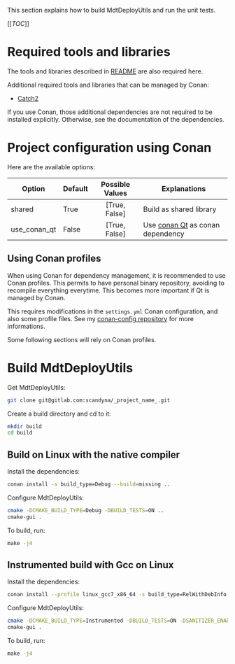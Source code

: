 
This section explains how to build MdtDeployUtils
and run the unit tests.

[[_TOC_]]

# Required tools and libraries

The tools and libraries described in [README](README.md)
are also required here.

Additional required tools and libraries that can be managed by Conan:
 - [Catch2](https://github.com/catchorg/Catch2)

If you use Conan, those additional dependencies are not required to be installed explicitly.
Otherwise, see the documentation of the dependencies.

# Project configuration using Conan

Here are the available options:

| Option           | Default | Possible Values  | Explanations |
| -----------------|:------- |:----------------:|--------------|
| shared           | True    |  [True, False]   | Build as shared library |
| use_conan_qt     | False   |  [True, False]   | Use [conan Qt](https://github.com/bincrafters/conan-qt) as conan dependency |

## Using Conan profiles

When using Conan for dependency management,
it is recommended to use Conan profiles.
This permits to have personal binary repository,
avoiding to recompile everything everytime.
This becomes more important if Qt is managed by Conan.

This requires modifications in the `settings.yml` Conan configuration,
and also some profile files.
See my [conan-config repository](https://gitlab.com/scandyna/conan-config) for more informations.

Some following sections will rely on Conan profiles.

# Build MdtDeployUtils

Get MdtDeployUtils:
```bash
git clone git@gitlab.com:scandyna/_project_name_.git
```

Create a build directory and cd to it:
```bash
mkdir build
cd build
```

## Build on Linux with the native compiler

Install the dependencies:
```bash
conan install -s build_type=Debug --build=missing ..
```

Configure MdtDeployUtils:
```bash
cmake -DCMAKE_BUILD_TYPE=Debug -DBUILD_TESTS=ON ..
cmake-gui .
```

To build, run:
```cmd
make -j4
```

## Instrumented build with Gcc on Linux

Install the dependencies:
```bash
conan install --profile linux_gcc7_x86_64 -s build_type=RelWithDebInfo --build=missing ..
```

Configure MdtDeployUtils:
```bash
cmake -DCMAKE_BUILD_TYPE=Instrumented -DBUILD_TESTS=ON -DSANITIZER_ENABLE_ADDRESS=ON -DSANITIZER_ENABLE_UNDEFINED=ON ..
cmake-gui .
```

To build, run:
```cmd
make -j4
```
